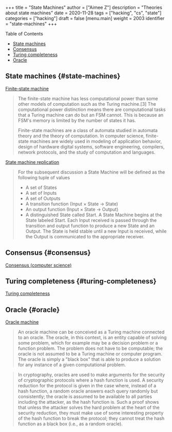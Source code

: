 +++
title = "State Machines"
author = ["Aimee Z"]
description = "Theories about state machines"
date = 2020-11-28
tags = ["hacking", "cs", "state"]
categories = ["hacking"]
draft = false
[menu.main]
  weight = 2003
  identifier = "state-machines"
+++

<div class="ox-hugo-toc toc">
<div></div>

<div class="heading">Table of Contents</div>

- [State machines](#state-machines)
- [Consensus](#consensus)
- [Turing completeness](#turing-completeness)
- [Oracle](#oracle)

</div>
<!--endtoc-->


## State machines {#state-machines}

[Finite-state machine](https://en.wikipedia.org/wiki/Finite-state%5Fmachine)
> The finite-state machine has less computational power
than some other models of computation such as the
Turing machine.[3] The computational power distinction
means there are computational tasks that a Turing machine
can do but an FSM cannot. This is because an FSM's
memory is limited by the number of states it has.
>
> Finite-state machines are a class of automata studied
in automata theory and the theory of computation.
In computer science, finite-state machines are widely used in
modeling of application behavior, design of
hardware digital systems, software engineering,
compilers, network protocols, and the study of computation and languages.

[State machine replication](https://en.wikipedia.org/wiki/State%5Fmachine%5Freplication)

> For the subsequent discussion a State Machine will be defined as the following tuple of values
> - A set of States
> - A set of Inputs
> - A set of Outputs
> - A transition function (Input × State → State)
> - An output function (Input × State → Output)
> - A distinguished State called Start.
> A State Machine begins at the State labeled Start.
Each Input received is passed through the transition
and output function to produce a new State and an Output.
The State is held stable until a new Input is received,
while the Output is communicated to the appropriate receiver.


## Consensus {#consensus}

[Consensus (computer science)](https://en.wikipedia.org/wiki/Consensus%5F(computer%5Fscience))


## Turing completeness {#turing-completeness}

[Turing completeness](https://en.wikipedia.org/wiki/Turing%5Fcompleteness)


## Oracle {#oracle}

[Oracle machine](https://en.wikipedia.org/wiki/Oracle%5Fmachine)
> An oracle machine can be conceived as a Turing machine
connected to an oracle. The oracle, in this context,
is an entity capable of solving some problem, which
for example may be a decision problem or a function problem.
The problem does not have to be computable; the oracle is not
assumed to be a Turing machine or computer program.
The oracle is simply a "black box" that is able to
produce a solution for any instance of a given computational problem.

> In cryptography, oracles are used to make arguments for
the security of cryptographic protocols where a hash function
is used. A security reduction for the protocol is
given in the case where, instead of a hash function,
a random oracle answers each query randomly but
consistently; the oracle is assumed to be available to
all parties including the attacker, as the hash function is.
Such a proof shows that unless the attacker solves
the hard problem at the heart of the security reduction,
they must make use of some interesting property of
the hash function to break the protocol; they cannot
treat the hash function as a black box (i.e., as a random oracle).